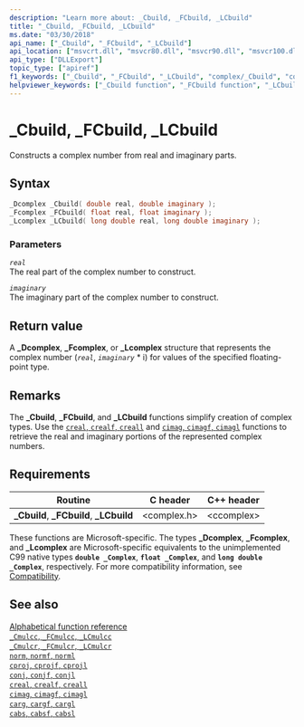 ```yaml
---
description: "Learn more about: _Cbuild, _FCbuild, _LCbuild"
title: "_Cbuild, _FCbuild, _LCbuild"
ms.date: "03/30/2018"
api_name: ["_Cbuild", "_FCbuild", "_LCbuild"]
api_location: ["msvcrt.dll", "msvcr80.dll", "msvcr90.dll", "msvcr100.dll", "msvcr100_clr0400.dll", "msvcr110.dll", "msvcr110_clr0400.dll", "msvcr120.dll", "msvcr120_clr0400.dll", "ucrtbase.dll", "api-ms-win-crt-math-l1-1-0.dll"]
api_type: ["DLLExport"]
topic_type: ["apiref"]
f1_keywords: ["_Cbuild", "_FCbuild", "_LCbuild", "complex/_Cbuild", "complex/_FCbuild", "complex/_LCbuild"]
helpviewer_keywords: ["_Cbuild function", "_FCbuild function", "_LCbuild function"]
---
```

# _Cbuild, _FCbuild, _LCbuild

Constructs a complex number from real and imaginary parts.

## Syntax

```C
_Dcomplex _Cbuild( double real, double imaginary );
_Fcomplex _FCbuild( float real, float imaginary );
_Lcomplex _LCbuild( long double real, long double imaginary );
```

### Parameters

*`real`*\
The real part of the complex number to construct.

*`imaginary`*\
The imaginary part of the complex number to construct.

## Return value

A **_Dcomplex**, **_Fcomplex**, or **_Lcomplex** structure that represents the complex number (*`real`*, *`imaginary`* \* i) for values of the specified floating-point type.

## Remarks

The **_Cbuild**, **_FCbuild**, and **_LCbuild** functions simplify creation of complex types. Use the [`creal`, `crealf`, `creall`](creal-crealf-creall.md) and [`cimag`, `cimagf`, `cimagl`](cimag-cimagf-cimagl.md) functions to retrieve the real and imaginary portions of the represented complex numbers.

## Requirements

|Routine|C header|C++ header|
|-------------|--------------|------------------|
|**_Cbuild**, **_FCbuild**, **_LCbuild**|\<complex.h>|\<ccomplex>|

These functions are Microsoft-specific. The types **_Dcomplex**, **_Fcomplex**, and **_Lcomplex** are Microsoft-specific equivalents to the unimplemented C99 native types **`double _Complex`**, **`float _Complex`**, and **`long double _Complex`**, respectively. For more compatibility information, see [Compatibility](../compatibility.md).

## See also

[Alphabetical function reference](crt-alphabetical-function-reference.md)\
[`_Cmulcc`, `_FCmulcc`, `_LCmulcc`](cmulcc-fcmulcc-lcmulcc.md)\
[`_Cmulcr`, `_FCmulcr`, `_LCmulcr`](cmulcr-fcmulcr-lcmulcr.md)\
[`norm`, `normf`, `norml`](norm-normf-norml1.md)\
[`cproj`, `cprojf`, `cprojl`](cproj-cprojf-cprojl.md)\
[`conj`, `conjf`, `conjl`](conj-conjf-conjl.md)\
[`creal`, `crealf`, `creall`](creal-crealf-creall.md)\
[`cimag`, `cimagf`, `cimagl`](cimag-cimagf-cimagl.md)\
[`carg`, `cargf`, `cargl`](carg-cargf-cargl.md)\
[`cabs`, `cabsf`, `cabsl`](cabs-cabsf-cabsl.md)

